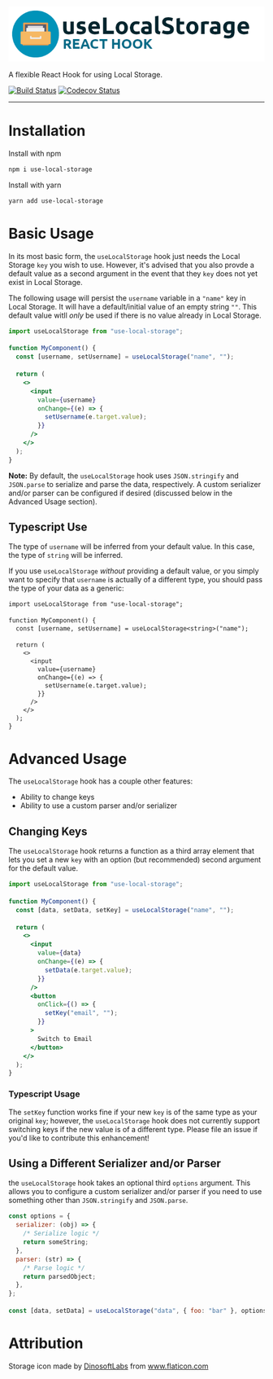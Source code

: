 ![useLocalStorage React hook](./uls-logo.png)

A flexible React Hook for using Local Storage.

[![Build Status](https://travis-ci.org/nas5w/use-local-storage.svg?branch=master)](https://travis-ci.org/nas5w/use-local-storage) [![Codecov Status](https://codecov.io/gh/nas5w/use-local-storage/branch/master/graph/badge.svg)](https://codecov.io/gh/nas5w/use-local-storage/branch/master)

<hr />

# Installation

Install with npm

```bash
npm i use-local-storage
```

Install with yarn

```bash
yarn add use-local-storage
```

# Basic Usage

In its most basic form, the `useLocalStorage` hook just needs the Local Storage `key` you wish to use. However, it's advised that you also provde a default value as a second argument in the event that they `key` does not yet exist in Local Storage.

The following usage will persist the `username` variable in a `"name"` key in Local Storage. It will have a default/initial value of an empty string `""`. This default value witll _only_ be used if there is no value already in Local Storage.

```jsx
import useLocalStorage from "use-local-storage";

function MyComponent() {
  const [username, setUsername] = useLocalStorage("name", "");

  return (
    <>
      <input
        value={username}
        onChange={(e) => {
          setUsername(e.target.value);
        }}
      />
    </>
  );
}
```

**Note:** By default, the `useLocalStorage` hook uses `JSON.stringify` and `JSON.parse` to serialize and parse the data, respectively. A custom serializer and/or parser can be configured if desired (discussed below in the Advanced Usage section).

## Typescript Use

The type of `username` will be inferred from your default value. In this case, the type of `string` will be inferred.

If you use `useLocalStorage` _without_ providing a default value, or you simply want to specify that `username` is actually of a different type, you should pass the type of your data as a generic:

```tsx
import useLocalStorage from "use-local-storage";

function MyComponent() {
  const [username, setUsername] = useLocalStorage<string>("name");

  return (
    <>
      <input
        value={username}
        onChange={(e) => {
          setUsername(e.target.value);
        }}
      />
    </>
  );
}
```

# Advanced Usage

The `useLocalStorage` hook has a couple other features:

- Ability to change keys
- Ability to use a custom parser and/or serializer

## Changing Keys

The `useLocalStorage` hook returns a function as a third array element that lets you set a new `key` with an option (but recommended) second argument for the default value.

```jsx
import useLocalStorage from "use-local-storage";

function MyComponent() {
  const [data, setData, setKey] = useLocalStorage("name", "");

  return (
    <>
      <input
        value={data}
        onChange={(e) => {
          setData(e.target.value);
        }}
      />
      <button
        onClick={() => {
          setKey("email", "");
        }}
      >
        Switch to Email
      </button>
    </>
  );
}
```

### Typescript Usage

The `setKey` function works fine if your new `key` is of the same type as your original `key`; however, the `useLocalStorage` hook does not currently support switching keys if the new value is of a different type. Please file an issue if you'd like to contribute this enhancement!

## Using a Different Serializer and/or Parser

the `useLocalStorage` hook takes an optional third `options` argument. This allows you to configure a custom serializer and/or parser if you need to use something other than `JSON.stringify` and `JSON.parse`.

```javascript
const options = {
  serializer: (obj) => {
    /* Serialize logic */
    return someString;
  },
  parser: (str) => {
    /* Parse logic */
    return parsedObject;
  },
};

const [data, setData] = useLocalStorage("data", { foo: "bar" }, options);
```

# Attribution

<div>Storage icon made by <a href="https://www.flaticon.com/authors/dinosoftlabs" title="DinosoftLabs">DinosoftLabs</a> from <a href="https://www.flaticon.com/" title="Flaticon">www.flaticon.com</a></div>
